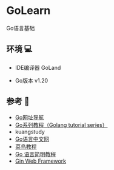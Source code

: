 # GoLearn

Go语言基础

## 环境  💻

- IDE编译器 GoLand

- Go版本 v1.20

## 参考 👀

-  [Go网址导航](https://hao.studygolang.com/)
-  [Go系列教程（Golang tutorial series）](https://studygolang.com/subject/2)
-  kuangstudy
-  [Go语言中文网️](https://studygolang.com/)
-  [菜鸟教程](https://www.runoob.com/go/go-tutorial.html)
-  [Go 语言简明教程](https://geektutu.com/post/quick-golang.html)
-  [Gin Web Framework](https://gin-gonic.com/zh-cn/docs/examples/bind-single-binary-with-template/)
